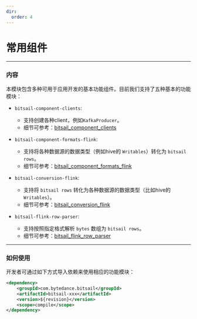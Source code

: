 ```yaml
---
dir:
  order: 4
---
```


# 常用组件

-----

### 内容

本模块包含多种可用于应用开发的基本功能组件。目前我们支持了五种基本的功能模块：

- `bitsail-component-clients`:
    - 支持创建各种client，例如`KafkaProducer`。
    - 细节可参考：[bitsail_component_clients](clients/introduction.md)


- `bitsail-component-formats-flink`:
    - 支持将各种数据源的数据类型（例如hive的 `Writables`）转化为 `bitsail rows`。
    - 细节可参考：[bitsail_component_formats_flink](format/introduction.md)


- `bitsail-conversion-flink`:
    - 支持将 `bitsail rows` 转化为各种数据源的数据类型（比如hive的 `Writables`）。
    - 细节可参考：[bitsail_conversion_flink](conversion/introduction.md)


- `bitsail-flink-row-parser`:
    - 支持按照指定格式解析 `bytes` 数组为 `bitsail rows`。
    - 细节可参考：[bitsail_flink_row_parser](parser/introduction.md)

-----

### 如何使用

开发者可通过如下方式导入依赖来使用相应的功能模块：

```xml
<dependency>
    <groupId>com.bytedance.bitsail</groupId>
    <artifactId>bitsail-xxx</artifactId>
    <version>${revision}</version>
    <scope>compile</scope>
</dependency>
```

